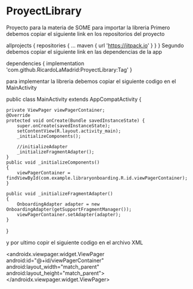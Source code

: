 # ProyectLibrary
Proyecto para la materia de SOME
para importar la libreria 
Primero debemos copiar el siguiente link en los repositorios del proyecto

allprojects {
		repositories {
			...
			maven { url 'https://jitpack.io' }
		}
	}
Segundo debemos copiar el siguiente link en las dependencias de la app
  
  dependencies {
	        implementation 'com.github.RicardoLaMadrid:ProyectLibrary:Tag'
	}
  
para implementar la libreria debemos copiar el siguiente codigo en el MainActivity


public class MainActivity extends AppCompatActivity {

    private ViewPager viewPagerContainer;
    @Override
    protected void onCreate(Bundle savedInstanceState) {
        super.onCreate(savedInstanceState);
        setContentView(R.layout.activity_main);
        _initializeComponents();

        //initializeAdapter
        _initializeFragmentAdapter();
    }
    public void _initializeComponents()
    {
        viewPagerContainer = findViewById(com.example.libraryonboarding.R.id.viewPagerContainer);
    }

    public void _initializeFragmentAdapter()
    {
        OnboardingAdapter adapter = new OnboardingAdapter(getSupportFragmentManager());
        viewPagerContainer.setAdapter(adapter);
    }
}


y por ultimo copir el siguiente codigo en el archivo XML

<androidx.viewpager.widget.ViewPager
       android:id="@+id/viewPagerContainer"
       android:layout_width="match_parent"
       android:layout_height="match_parent">
   </androidx.viewpager.widget.ViewPager>
